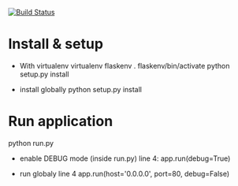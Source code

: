 [![Build Status](https://travis-ci.org/MartianH/comoenus.svg?branch=master)](https://travis-ci.org/MartianH/comoenus)

Install & setup
=====================
* With virtualenv
virtualenv flaskenv 
. flaskenv/bin/activate
python setup.py install

* install globally
python setup.py install

Run application
==================

python run.py

* enable DEBUG mode (inside run.py)
	line 4: app.run(debug=True)

* run globaly
	line 4 app.run(host='0.0.0.0', port=80, debug=False)
